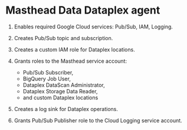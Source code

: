 # Masthead Data Dataplex agent

1. Enables required Google Cloud services: Pub/Sub, IAM, Logging.
2. Creates Pub/Sub topic and subscription.
3. Creates a custom IAM role for Dataplex locations.
4. Grants roles to the Masthead service account:

   - Pub/Sub Subscriber,
   - BigQuery Job User,
   - Dataplex DataScan Administrator,
   - Dataplex Storage Data Reader,
   - and custom Dataplex locations

5. Creates a log sink for Dataplex operations.
6. Grants Pub/Sub Publisher role to the Cloud Logging service account.

